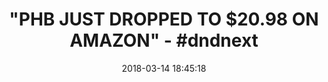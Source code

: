 ---
title: '"PHB JUST DROPPED TO $20.98 ON AMAZON" - #dndnext'
name: Player's Handbook (Dungeons & Dragons)
date: '2018-03-14 18:45:18'
buy_now: >-
  https://www.amazon.com/Players-Handbook-Dungeons-Dragons-Wizards/dp/0786965606?SubscriptionId=AKIAIA5RBQIWQVTCUEUQ&tag=coldcutdeals-20&linkCode=xm2&camp=2025&creative=165953&creativeASIN=0786965606
description_markdown: |+
  Player's Handbook (Dungeons & Dragons)

    - Product is for use in the Dungeons and Dragons role playing game

    - Product Number: WOC A92170000

    - Models and games are supplied unpainted and may require assembly or preparation before play

    - Any scenery, paint, or glue is not included.

tweet_id_str: '973993490051936265'
price: $49.95
you_save: ''
asin: 0786965606
image: 'https://images-na.ssl-images-amazon.com/images/I/510Cy8v8H3L.jpg'

---